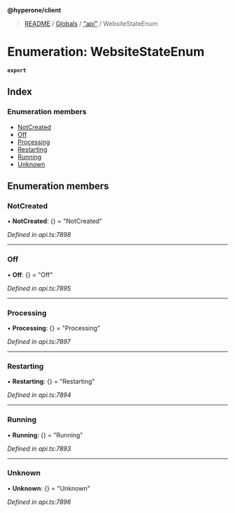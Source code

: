 **@hyperone/client**

> [README](../README.md) / [Globals](../globals.md) / ["api"](../modules/_api_.md) / WebsiteStateEnum

# Enumeration: WebsiteStateEnum

**`export`** 

## Index

### Enumeration members

* [NotCreated](_api_.websitestateenum.md#notcreated)
* [Off](_api_.websitestateenum.md#off)
* [Processing](_api_.websitestateenum.md#processing)
* [Restarting](_api_.websitestateenum.md#restarting)
* [Running](_api_.websitestateenum.md#running)
* [Unknown](_api_.websitestateenum.md#unknown)

## Enumeration members

### NotCreated

•  **NotCreated**: {} = "NotCreated"

*Defined in api.ts:7898*

___

### Off

•  **Off**: {} = "Off"

*Defined in api.ts:7895*

___

### Processing

•  **Processing**: {} = "Processing"

*Defined in api.ts:7897*

___

### Restarting

•  **Restarting**: {} = "Restarting"

*Defined in api.ts:7894*

___

### Running

•  **Running**: {} = "Running"

*Defined in api.ts:7893*

___

### Unknown

•  **Unknown**: {} = "Unknown"

*Defined in api.ts:7896*
